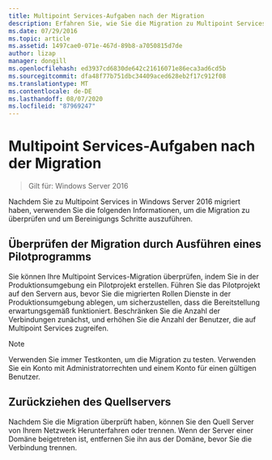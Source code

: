 ```yaml
---
title: Multipoint Services-Aufgaben nach der Migration
description: Erfahren Sie, wie Sie die Migration zu Multipoint Services validieren und schließen.
ms.date: 07/29/2016
ms.topic: article
ms.assetid: 1497cae0-071e-467d-89b8-a7050815d7de
author: lizap
manager: dongill
ms.openlocfilehash: ed3937cd6830de642c21616071e86eca3ad6cd5b
ms.sourcegitcommit: dfa48f77b751dbc34409aced628eb2f17c912f08
ms.translationtype: MT
ms.contentlocale: de-DE
ms.lasthandoff: 08/07/2020
ms.locfileid: "87969247"
---
```

# <a name="multipoint-services---post-migration-tasks"></a>Multipoint Services-Aufgaben nach der Migration

>Gilt für: Windows Server 2016

Nachdem Sie zu Multipoint Services in Windows Server 2016 migriert haben, verwenden Sie die folgenden Informationen, um die Migration zu überprüfen und um Bereinigungs Schritte auszuführen.

## <a name="validate-the-migration-by-running-a-pilot-program"></a>Überprüfen der Migration durch Ausführen eines Pilotprogramms

Sie können Ihre Multipoint Services-Migration überprüfen, indem Sie in der Produktionsumgebung ein Pilotprojekt erstellen. Führen Sie das Pilotprojekt auf den Servern aus, bevor Sie die migrierten Rollen Dienste in der Produktionsumgebung ablegen, um sicherzustellen, dass die Bereitstellung erwartungsgemäß funktioniert. Beschränken Sie die Anzahl der Verbindungen zunächst, und erhöhen Sie die Anzahl der Benutzer, die auf Multipoint Services zugreifen.

> [!NOTE]
> Verwenden Sie immer Testkonten, um die Migration zu testen. Verwenden Sie ein Konto mit Administratorrechten und einem Konto für einen gültigen Benutzer.

## <a name="retire-the-source-server"></a>Zurückziehen des Quellservers
Nachdem Sie die Migration überprüft haben, können Sie den Quell Server von Ihrem Netzwerk Herunterfahren oder trennen. Wenn der Server einer Domäne beigetreten ist, entfernen Sie ihn aus der Domäne, bevor Sie die Verbindung trennen.


